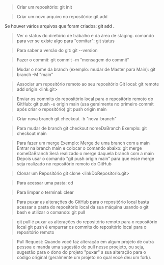 > Criar um repositório: 
git init


> Criar um novo arquivo no repositório: 
git add <NomeArquivo>

Se houver vários arquivos que foram criados: 
git add .


> Ver o status do diretório de trabalho e da área de staging.
comando para ver se existe algo para "comitar":
git status


> Para saber a versão do git: 
git --version


> Fazer o commit:
git commit -m "mensagem do commit"


> Mudar o nome da branch (exemplo: mudar de Master para Main):
git branch -M "main"


> Associar um repositório remoto ao seu repositório Git local:
git remote add origin <link.git>


> Enviar os commits do repositório local para o repositório remoto do GitHub:
git push -u origin main (usa geralmente no primeiro commit após criar o repositório)
git push origin main


> Criar nova branch
git checkout -b "nova-branch"


> Para mudar de branch
git checkout nomeDaBranch
    Exemplo: git checkout main


> Para fazer um merge
Exemplo: Merge de uma branch com a main
    Entrar na branch main e colocar o comando abaixo:
        git merge nomeDaBranch
    Será realizado o merge daquela branch com a main
    Depois usar o comando "git push origin main" para que esse merge seja realizado no repositório
    remoto do GitHub 


> Clonar um Repositório
git clone <linkDoRepositorio.git>


> Para acessar uma pasta:
cd <NomeDaPasta>


> Para limpar o terminal:
clear


> Para puxar as alterações do GitHub para o repositório local basta acessar a pasta do repositório
local da sua máquina usando o git bash e utilizar o comando:
git pull


> git pull é puxar as alterações do repositório remoto para o repositório local
> git push é empurrar os commits do repositório local para o repositório remoto


> Pull Request: Quando você faz alteração em algum projeto de outra pessoa e manda uma sugestão
de pull nesse proejeto, ou seja, sugestão para o dono do projeto "puxar" a sua alteração para
o código original (geralmente um projeto no qual você deu um fork).